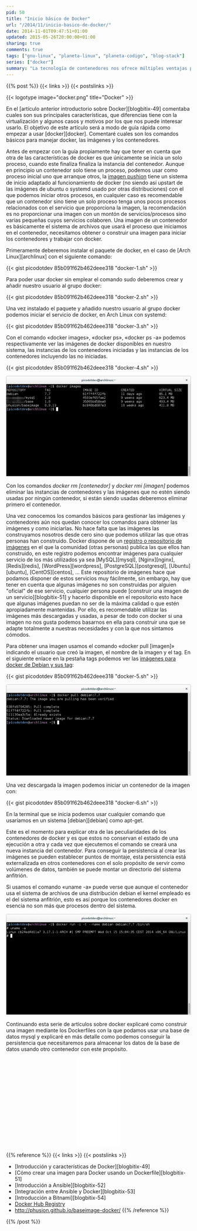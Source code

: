 ```yaml
---
pid: 50
title: "Inicio básico de Docker"
url: "/2014/11/inicio-basico-de-docker/"
date: 2014-11-01T09:47:51+01:00
updated: 2015-05-26T20:00:00+01:00
sharing: true
comments: true
tags: ["gnu-linux", "planeta-linux", "planeta-codigo", "blog-stack"]
series: ["docker"]
summary: "La tecnología de contenedores nos ofrece múltiples ventajas para nuestras aplicaciones. Docker es una de las más nombradas y que está creciendo muy rápidamente. Es muy sencillo empezarla a usar como mostraré en unos pocos comandos a continuación."
---
```


{{% post %}}
{{< links >}}
{{< postslinks >}}

{{< logotype image="docker.png" title="Docker" >}}

En el [artículo anterior introductorio sobre Docker][blogbitix-49] comentaba cuales son sus principales características, que diferencias tiene con la virtualización y algunos casos y motivos por los que nos puede interesar usarlo. El objetivo de este artículo será a modo de guía rápida como empezar a usar [docker][docker]. Comentaré cuales son los comandos básicos para manejar docker, las imágenes y los contenedores.

Antes de empezar con la guía propiamente hay que tener en cuenta que otra de las características de docker es que únicamente se inicia un solo proceso, cuando este finaliza finaliza la instancia del contenedor. Aunque en principio un contenedor solo tiene un proceso, podemos usar como proceso inicial uno que arranque otros, la [imagen pushion](https://registry.hub.docker.com/u/phusion/baseimage/) tiene un sistema de inicio adaptado al funcionamiento de docker (no siendo así upstart de las imágenes de ubuntu o systemd usado por otras distribuciones) con el que podemos iniciar otros procesos, en cualquier caso es recomendable que un contenedor sino tiene un solo proceso tenga unos pocos procesos relacionados con el servicio que proporciona la imagen, la recomendación es no proporcionar una imagen con un montón de servicios/procesos sino varias pequeñas cuyos servicios colaboren. Una imagen de un contenedor es básicamente el sistema de archivos que usará el proceso que iniciamos en el contenedor, necesitamos obtener o construir una imagen para iniciar los contenedores y trabajar con docker.

Primeramente deberemos instalar el paquete de docker, en el caso de [Arch Linux][archlinux] con el siguiente comando:

{{< gist picodotdev 85b091f62b462deee318 "docker-1.sh" >}}

Para poder usar docker sin emplear el comando sudo deberemos crear y añadir nuestro usuario al grupo docker:

{{< gist picodotdev 85b091f62b462deee318 "docker-2.sh" >}}

Una vez instalado el paquete y añadido nuestro usuario al grupo docker podemos iniciar el servicio de docker, en Arch Linux con systemd:

{{< gist picodotdev 85b091f62b462deee318 "docker-3.sh" >}}

Con el comando «docker images», «docker ps», «docker ps -a» podemos respectivamente ver las imágenes de docker disponibles en nuestro sistema, las instancias de los contenedores iniciadas y las instancias de los contenedores incluyendo las no iniciadas.

{{< gist picodotdev 85b091f62b462deee318 "docker-4.sh" >}}

<div class="media" style="text-align: center;">
	<a href="assets/images/posts/50/docker-images.png" title="docker-images" data-gallery><img src="assets/images/posts/50/docker-images-thumb.png"></a>
</div>

Con los comandos _docker rm [contenedor]_ y _docker rmi [imagen]_ podemos eliminar las instancias de contenedores y las imágenes que no estén siendo usadas por ningún contenedor, si están siendo usadas deberemos eliminar primero el contenedor.

Una vez conocemos los comandos básicos para gestionar las imágenes y contenedores aún nos quedan conocer los comandos para obtener las imágenes y como iniciarlas. No hace falta que las imágenes las construyamos nosotros desde cero sino que podemos utilizar las que otras personas han construido. Docker dispone de un [registro o repositorio de imágenes](https://registry.hub.docker.com/) en el que la comunidad (otras personas) publica las que ellos han construido, en este registro podemos encontrar imágenes para cualquier servicio de los más utilizados ya sea [MySQL][mysql], [Nginx][nginx], [Redis][redis], [WordPress][wordpress], [PostgreSQL][postgresql], [Ubuntu][ubuntu], [CentOS][centos], ... Este repositorio de imágenes hace que podamos disponer de estos servicios muy fácilmente, sin embargo, hay que tener en cuenta que algunas imágenes no son construidas por alguien "oficial" de ese servicio, cualquier persona puede [construir una imagen de un servicio][blogbitix-51] y hacerlo disponible en el repositorio esto hace que algunas imágenes puedan no ser de la máxima calidad o que estén apropiadamente mantenidas. Por ello, es recomendable utilizar las imágenes más descargadas y usadas, a pesar de todo con docker si una imagen no nos gusta podemos basarnos en ella para construir una que se adapte totalmente a nuestras necesidades y con la que nos sintamos cómodos.

Para obtener una imagen usamos el comando «docker pull [imagen]» indicando el usuario que creó la imagen, el nombre de la imagen y el tag. En el siguiente enlace en la pestaña tags podemos ver las [imágenes para docker de Debian y sus tag](https://registry.hub.docker.com/_/debian/):

{{< gist picodotdev 85b091f62b462deee318 "docker-5.sh" >}}

<div class="media" style="text-align: center;">
	<a href="assets/images/posts/50/docker-pull.png" title="docker-pull" data-gallery><img src="assets/images/posts/50/docker-pull-thumb.png"></a>
</div>

Una vez descargada la imagen podemos iniciar un contenedor de la imagen con:

{{< gist picodotdev 85b091f62b462deee318 "docker-6.sh" >}}

En la terminal que se inicia podemos usar cualquier comando que usaríamos en un sistema [debian][debian] como apt-get.

Este es el momento para explicar otra de las peculiaridades de los contenedores de docker y es que estos no conservan el estado de una ejecución a otra y cada vez que ejecutemos el comando se creará una nueva instancia del contenedor. Para conseguir la persistencia al crear las imágenes se pueden establecer puntos de montaje, esta persistencia está externalizada en otros contenedores con el solo propósito de servir como volúmenes de datos, también se puede montar un directorio del sistema anfitrión.

Si usamos el comando «uname -a» puede verse que aunque el contenedor usa el sistema de archivos de una distribución debian el kernel empleado es el del sistema anfitrión, esto es así porque los contenedores docker en esencia no son más que procesos dentro del sistema.

<div class="media" style="text-align: center;">
	<a href="assets/images/posts/50/docker-run.png" title="docker-run" data-gallery><img src="assets/images/posts/50/docker-run-thumb.png"></a>
</div>

Continuando esta serie de artículos sobre docker explicaré como construir una imagen mediante los Dockerfiles con la que podamos usar una base de datos mysql y explicaré en más detalle como podemos conseguir la persistencia que necesitaremos para almacenar los datos de la base de datos usando otro contenedor con este propósito.

<div class="media-amazon" style="text-align: center;">
	<iframe style="width:120px;height:240px;" marginwidth="0" marginheight="0" scrolling="no" frameborder="0" src="//rcm-eu.amazon-adsystem.com/e/cm?lt1=_blank&bc1=000000&IS2=1&bg1=FFFFFF&fc1=000000&lc1=0000FF&t=blobit-21&o=30&p=8&l=as4&m=amazon&f=ifr&ref=as_ss_li_til&asins=1633430235&linkId=9d344246cd59cd65a952305379c2556a"></iframe>
</div>

{{% reference %}}
{{< links >}}
{{< postslinks >}}
* [Introducción y características de Docker][blogbitix-49]
* [Cómo crear una imagen para Docker usando un Dockerfile][blogbitix-51]
* [Introducción a Ansible][blogbitix-52]
* [Integración entre Ansible y Docker][blogbitix-53]
* [Introducción a Bitnami][blogbitix-54]
* [Docker Hub Registry](https://registry.hub.docker.com/)
* http://phusion.github.io/baseimage-docker/
{{% /reference %}}

{{% /post %}}
